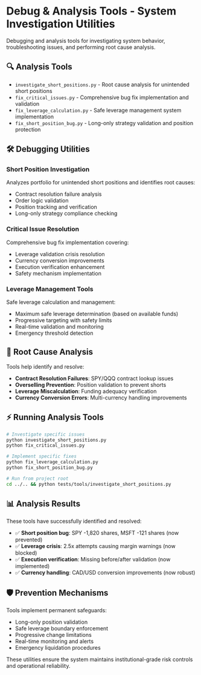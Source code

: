 # Debug & Analysis Tools - System Investigation Utilities

Debugging and analysis tools for investigating system behavior, troubleshooting issues, and performing root cause analysis.

## 🔍 Analysis Tools

- `investigate_short_positions.py` - Root cause analysis for unintended short positions
- `fix_critical_issues.py` - Comprehensive bug fix implementation and validation
- `fix_leverage_calculation.py` - Safe leverage management system implementation
- `fix_short_position_bug.py` - Long-only strategy validation and position protection

## 🛠️ Debugging Utilities

### Short Position Investigation
Analyzes portfolio for unintended short positions and identifies root causes:
- Contract resolution failure analysis
- Order logic validation
- Position tracking and verification
- Long-only strategy compliance checking

### Critical Issue Resolution
Comprehensive bug fix implementation covering:
- Leverage validation crisis resolution
- Currency conversion improvements
- Execution verification enhancement
- Safety mechanism implementation

### Leverage Management Tools
Safe leverage calculation and management:
- Maximum safe leverage determination (based on available funds)
- Progressive targeting with safety limits
- Real-time validation and monitoring
- Emergency threshold detection

## 🎯 Root Cause Analysis

Tools help identify and resolve:
- **Contract Resolution Failures**: SPY/QQQ contract lookup issues
- **Overselling Prevention**: Position validation to prevent shorts
- **Leverage Miscalculation**: Funding adequacy verification
- **Currency Conversion Errors**: Multi-currency handling improvements

## ⚡ Running Analysis Tools

```bash
# Investigate specific issues
python investigate_short_positions.py
python fix_critical_issues.py

# Implement specific fixes
python fix_leverage_calculation.py
python fix_short_position_bug.py

# Run from project root
cd ../.. && python tests/tools/investigate_short_positions.py
```

## 📊 Analysis Results

These tools have successfully identified and resolved:
- ✅ **Short position bug**: SPY -1,820 shares, MSFT -121 shares (now prevented)
- ✅ **Leverage crisis**: 2.5x attempts causing margin warnings (now blocked)
- ✅ **Execution verification**: Missing before/after validation (now implemented)
- ✅ **Currency handling**: CAD/USD conversion improvements (now robust)

## 🛡️ Prevention Mechanisms

Tools implement permanent safeguards:
- Long-only position validation
- Safe leverage boundary enforcement
- Progressive change limitations
- Real-time monitoring and alerts
- Emergency liquidation procedures

These utilities ensure the system maintains institutional-grade risk controls and operational reliability.